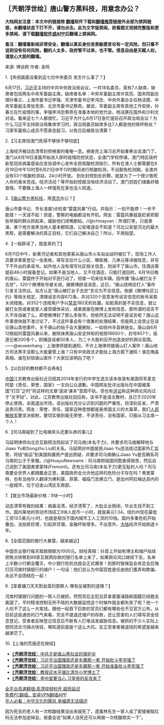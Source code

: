  <!-- 面包屑导航 --> <h2>〖兲朝浮世绘〗唐山警方黑科技，用意念办公？</h2> <p class="notice"><b>大陆网友注意：本文中的链接除 <a href="https://github.com/bannedbook/fanqiang" >翻墙</a>软件下载和<a href="https://github.com/killgcd/justmysocks/blob/master/README.md">翻墙推荐</a>链接外全部为禁网链接，未翻墙状态下打不开，请勿点击。此为文字版禁闻，欲看图文视频完整版和更多禁闻，请下载<a href="https://github.com/bannedbook/fanqiang">翻墙软件或APP</a>后翻墙上禁闻网。</p><p>备注：翻墙看新闻非常安全，翻墙以真实身份发表敏感言论有一定风险，但只看不说则没有任何风险，翻的人太多，政府管不过来，也不管。信息自由是天赋人权，请放心大胆的翻墙。</b></p>  <div class="entry"> <p>来源:&nbsp;博谈网                            作者:&nbsp;金鸣                           </p> <p>1.【央视画面没看到这七位中央委员 发生什么事了？】</p> <p></p> <p>6月17日，<a href="https://www.bannedbook.org/bnews/tag/%e4%b9%a0%e8%bf%91%e5%b9%b3/" class="st_tag internal_tag" rel="tag" title="标签 习近平 下的日志">习近平</a>主持的中共中央政治局会议，一共18名委员，竟有7人缺席，缺席者包括两名中央军委副主席。缺席者名单：中央军委副主席许其亮、国务院副总理孙春兰、上海市委书记李强、天津市委书记李鸿忠、中央外事办主任杨洁篪、中央军委副主席张克侠、北京市委书记蔡奇。据说，军委副主席有其他工作安排，孙春兰在忙疫情的事，李强李鸿忠蔡奇在准备本地的党代会，杨洁篪在国外和沙利文对话。看来这七个人都很忙。习近平为什么6月17日急忙提前召开政治局会议？为什么习近平主持政治局集体学习时，政治局委员缺席多达7人都是他的铁杆粉丝？习家军最核心成员不愿表态挺习，以免日后被政治清算？</p> <p>2.【习主席怕澳门死得不够快不够彻底】</p> <p></p> <p>上海经济被动态清零封控祸害的奄奄一息。祸害完上海习总开始重拳出击澳门了。澳门从6月19日凌晨开始进入即时疫情防控状态，全澳门学校停课。澳门特区政府新型冠状病毒感染应变协调中心发布全民核酸检测指引，所有在澳人士都需要在6月19日中午12时至6月21日中午12时期间进行核酸检测，不设豁免检测期。全澳共设有53个核酸检测站，24小时开放。 到处封控到处折腾，就是为了一个很少致死人命的奥米克戎。经济活动？等开始封控就没啥经济活动了。澳门百姓们储备好粮食哦，不要像上海人一样饿死在家也没人知道。</p> <p>3.【<a href="https://www.bannedbook.org/bnews/tag/%E5%94%90%E5%B1%B1/" class="st_tag internal_tag" rel="tag" title="标签 唐山 下的日志">唐山</a><a href="https://www.bannedbook.org/bnews/tag/%e8%ad%a6%e6%96%b9/" class="st_tag internal_tag" rel="tag" title="标签 警方 下的日志">警方</a><a href="https://www.bannedbook.org/bnews/tag/%e9%bb%91%e7%a7%91%e6%8a%80/" class="st_tag internal_tag" rel="tag" title="标签 黑科技 下的日志">黑科技</a>，用<a href="https://www.bannedbook.org/bnews/tag/%E6%84%8F%E5%BF%B5/" class="st_tag internal_tag" rel="tag" title="标签 意念 下的日志">意念</a>办公？】</p>  <p></p> <p>唐山市委书记、市长凌晨1点检查“雷霆风暴”行动。并指示：一刻不能停！一步不能错！一天误不起！但是，警察的电脑都没有开机。网友：雷霆风暴就是赶紧把那些举报的群众抓起来，威胁他们闭嘴删帖。//@chinayvan：所谓打黑，只是表演，某个地方谁黑当地人基本都知道，公安难道会不知道？河北公安是河北的最大黑帮，是需要解决的真正目标，它们自己解决自己？所以，不用指望。</p> <p>4.【一般辟谣了，就是真的了】</p> <p></p> <p>6月11日中午，新黄河记者和其他乘客从唐山市火车站出站时被拦下，现场工作人员要求乘客登记一张表格，填写去往什么小区、哪栋楼、几单元等详细信息，并写下不外出的承诺书。如外地人没有填写社区相关信息，则进不了唐山市。住酒店需提前48小时报备登记。如果不是当地人，又不住酒店，只能打道回府。6月18日晚的唐山，雷霆终于开始对平民行动了，彻查一切来往车辆。因传播“唐山被打女子去世”，320个微博账号被关闭。据微博辟谣消息，近日，“唐山烧烤店打人”事件引发关注热议。站方认定“唐山被打女子去世”言论为不实信息。依据《微博社区公约》等相关规定，清理谣言内容672条，并对320个恶意发布谣言信息的账号采取关闭措施。对352个违规用户予以<span class='wp_keywordlink_affiliate'><a href="https://www.bannedbook.org/bnews/bblog/" title="禁言博客" target="_blank">禁言</a></span>180天的处置。如若真的是不实信息，就让被打女孩或者是家人接受媒体采访，或者直接在微博上发和信息，那所谓的谣言不久不攻自破了么，即使微博封了那么多账号，但依然无法证明不是谣言呢？唐山这件事很快就不准讨论了，不过这件事会有个很重的处理结果，但是网上会禁止在谈论唐山其他事件，关于唐山的帖子会大量删帖，一如徐州丰县铁链女。唐山自6月12掀起的雷霆风暴以来，删除抹黑唐山安定祥和的视频18650个，封号857个，驱逐记者200多个，抓捕造谣者50多人，为二十大胜利召开创造良好的舆论氛围。——@wuwenhang：上海律师接到通知，不许上海律师接唐山打人案件！唐山地方司法黑手没那么大能量管上海？只有中央政法才能给上海方面下通知！谁在掩盖真相，谁在封锁唐山案件？大家应该明白了吧？</p> <p>5.【以后好的教材都不会再有】</p> <p></p> <p><span class='wp_keywordlink_affiliate'><a href="https://www.bannedbook.org/" title="中国" target="_blank">中国</a></span>江苏教育出版社近日因其2014年发行的中学生选文读本收录有美国将军麦克阿瑟《责任，荣誉，国家》一文向公众道歉。中国网友批评出版社在中国被美国“打压”之时“将这样的文章‘请进’课本”意图不轨，但也有<span class='wp_keywordlink_affiliate'><a href="https://www.bannedbook.org/bnews/comments/" title="新闻评论" target="_blank">评论</a></span>称这种舆论风向过于“文字狱”。对此，江苏教育出版社回应称，该书不是语文教材，且已于2020年停止使用，全面退出市场，该出版社充分认识到问题的严重性，将深刻反省，严肃追责问责。网友：荣誉、责任、国家这种思想都是美帝国主义的大毒草，我们<span class='wp_keywordlink'><a href="https://www.bannedbook.org/forum2/topic989.html" title="“文化大革命”中的人民解放军" target="_blank">人民解放军</a></span>要坚决抵制，要切实做到毫无荣誉、不讲责任、没有国家，只服从习主席一个人！</p>  <p>6.【司马南碰到了比电梯夹头还要头疼的事儿】</p> <p></p> <p>马延明律师向北京互联网法院起诉了司马南(本名于力)，并要求司马南解释他与Jiaao Yu和Songzhu Liu的关系。马延明对中国居民Jiaao Yu违法绕过国家外汇监管，将钱“偷运”到美国购置房产提出质疑，并要求司马南确认Jiaao Yu是否确系司马南的公子于家傲。//@HuayuNewswire：司马南把祖国同胞害得很苦，然后自己润到了美国弗里蒙特(Fremont)。还有比司马南(本名于力)更无耻的人吗？司马南要全世界人都拥戴金正恩，美国政府会允许他这样的危险分子存在吗？弗里蒙特，也有当地华人翻译为佛利蒙、菲蒙、福临门及佛立门，是加州阿拉梅达县内的一座城市，位于旧金山湾区东南部。</p> <p>7.【就业市场最新价格：9块一小时】</p> <p></p> <p>动态清零导致的结果：病毒没清，经济清零了，大批企业倒闭，毕业生找不到工作。国内某地的劳动市场招工9块人民币一小时，就是美元1.34。纽约州现在最低工资13.5美元/小时，也就是相当于国内城市工人工资的10倍。国内多重危机开始叠加，法拍房巨增，引起弃贷潮，金融坏账增多。不出意外，<span class='wp_keywordlink_affiliate'><a href="https://www.bannedbook.org/" title="大陆" target="_blank">大陆</a></span>经济开始倒退十年。</p> <p>8.【全国范围的银行大暴雷，越来越近】</p> <p></p>  <p>中国农业银行每天取款限额为1000元。财经真相：抖音上开始有博主和储户陆续把焦点转移到89家互联网存款的银行名单上来了，如果舆论风口继续下去，名单上半数小行都会覆灭，中小银行危机也就会正式爆发！到那时银保监会肯定会后悔打压河南村镇银行的储户！一句话：他们总认为中国百姓是任由他们愚弄和欺骗，永远不会团结在一起！</p> <p>9.【拿着镰刀天天割韭菜的那群人 哪有反被割的道理？】</p> <p></p> <p>河南村镇银行问题的一帮人已被抓，然而背后主犯吕弈拿着塞浦路斯国籍已经跑去美国了。平时精准控制无所不晓的大数据监控这个时候咋就全都失效了呢？他一个人吃不了这么一大笔钱，跟他一起吞下巨款的官员们都有哪些也不见官方公布。从目前这些通告的口气来看，完全不提退还储户的存款，还让受害的人们填写资金信息登记，受害者反映登记信息后不断有人打电话发威胁信息。被抓的不少人实际上想同流合污搞点快钱，哪知道前面是个这么大坑。反正受害者被退钱的希望是越来越渺茫了。</p> <p>10.【上海的荒唐还在继续】</p> <p></p> <div id="taboola-mid-1"></div>  <ul class='op-related-articles' title='相关阅读'> <li><a href='https://www.bannedbook.org/bnews/ssgc/20220618/1747217.html' target='_blank'>〖<b>兲朝浮世绘</b>〗中共才是唐山黑社会的保护伞</a></li> <li><a href='https://www.bannedbook.org/bnews/ssgc/20220617/1746937.html' target='_blank'>〖<b>兲朝浮世绘</b>〗习近平治国理政还是毛魔那一套 开始批斗李克强了</a></li> <li><a href='https://www.bannedbook.org/bnews/ssgc/20220617/1746694.html' target='_blank'>〖<b>兲朝浮世绘</b>〗习近平治国理政还是毛魔那一套 开始准备批斗李克强了</a></li> <li><a href='https://www.bannedbook.org/bnews/ssgc/20220616/1746282.html' target='_blank'>〖<b>兲朝浮世绘</b>〗教授这水平堪比清华小学博士了</a></li> <li><a href='https://www.bannedbook.org/bnews/ssgc/20220615/1745877.html' target='_blank'>〖<b>兲朝浮世绘</b>〗李中堂要当心 习皇帝的反攻来了</a></li> </ul> <p class="texttj"> <a href="https://github.com/bannedbook/fanqiang/wiki/V2ray%E6%9C%BA%E5%9C%BA" target="_blank">全平台高速翻墙:高清视频秒开,超低延迟</a><br/> <a href="https://github.com/bannedbook/fanqiang/wiki/%E7%A6%81%E9%97%BB%E7%BD%91%E5%AE%89%E5%8D%93%E7%BF%BB%E5%A2%99%E6%96%B0%E9%97%BBAPP" target="_blank">免费PC翻墙、安卓VPN翻墙APP</a><br/> <a href="https://www.bannedbook.org/bnews/comments/20220220/1694796.html" target="_blank">华人必看：中华文化的飓风 幸福感无法描述</a> </p><p>因为死去的老人有一次核酸结果没出来就死了，遗属林先生一家人成了密接被赋红码无法参加追悼会。居委会说“如果人没死还可以再做一次核酸核实一下”。</p> <a name='sharetosocial'></a>  <div style="margin-bottom:5px;padding-bottom:5px;clear:both"> <div id="archive-pix-1" class="banner-ads"> <!-- AuctionX Display platform tag START --> <div id="27602x728x90x621x_ADSLOT1" clicktrack="%%CLICK_URL_ESC%%"></div>  <!-- AuctionX Display platform tag END --> </div> <div id="archive-pix-2" class="banner-ads"> <!-- AuctionX Display platform tag START --> <div id="27556x300x250x621x_ADSLOT1" clicktrack="%%CLICK_URL_ESC%%" style="margin:0 auto;text-align:center"></div>  <!-- AuctionX Display platform tag END --> </div> </div>  <div id="archive-pix-1" class="banner-ads"> <!-- AuctionX Display platform tag START --> <div id="27603x728x90x621x_ADSLOT1" clicktrack="%%CLICK_URL_ESC%%"></div>  <!-- AuctionX Display platform tag END --> </div> </div><!--END ENTRY--> 